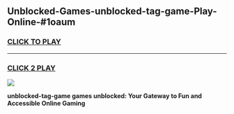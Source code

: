 
## Unblocked-Games-unblocked-tag-game-Play-Online-#1oaum
<h3>
<a href="https://premium.freeplayer.one?title=unblocked-tag-game&ref=27F">CLICK TO PLAY</a></h3>
<hr>

<h3>
<a href="https://premium.freeplayer.one?title=unblocked-tag-game&ref=27F">CLICK 2 PLAY</a>
  
</h3>

<a href="https://premium.freeplayer.one?title=unblocked-tag-game&ref=27F"><img src="https://clearcache.store/games.png"></a>


**unblocked-tag-game games unblocked: Your Gateway to Fun and Accessible Online Gaming**
